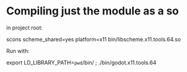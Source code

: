 # Compiling just the module as a so

in project root:

scons scheme_shared=yes platform=x11 bin/libscheme.x11.tools.64.so

Run with:

export LD_LIBRARY_PATH=`pwd`/bin/ ; ./bin/godot.x11.tools.64
